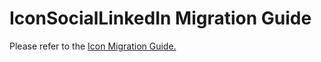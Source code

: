 # IconSocialLinkedIn Migration Guide

Please refer to the [Icon Migration Guide.](../Icon.migration.md)
